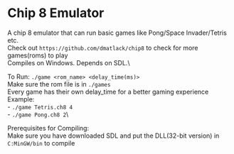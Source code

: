 # Chip 8 Emulator
A chip 8 emulator that can run basic games like Pong/Space Invader/Tetris etc.\
Check out `https://github.com/dmatlack/chip8` to check for more games(roms) to play\
Compiles on Windows. Depends on SDL.\

To Run: `./game <rom_name> <delay_time(ms)>`\
Make sure the rom file is in `./games`\
Every game has their own delay_time for a better gaming experience\
Example: \
	- `./game Tetris.ch8 4`\
	- `./game Pong.ch8 2`\

Prerequisites for Compiling:\
Make sure you have downloaded SDL and put the DLL(32-bit version) in `C:MinGW/bin` to compile